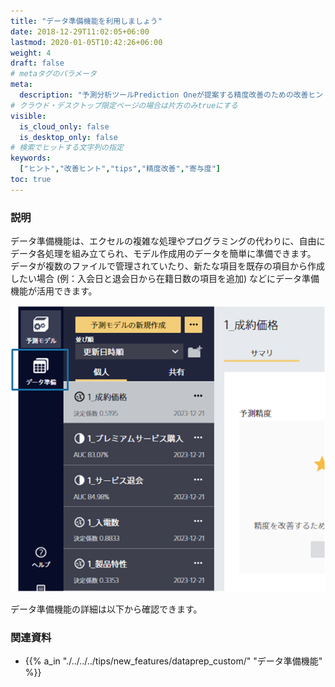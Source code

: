 ```yaml
---
title: "データ準備機能を利用しましょう"
date: 2018-12-29T11:02:05+06:00
lastmod: 2020-01-05T10:42:26+06:00
weight: 4
draft: false
# metaタグのパラメータ
meta:
  description: "予測分析ツールPrediction Oneが提案する精度改善のための改善ヒントについて説明するページです。"
# クラウド・デスクトップ限定ページの場合は片方のみtrueにする
visible:
  is_cloud_only: false
  is_desktop_only: false
# 検索でヒットする文字列の指定
keywords:
  ["ヒント","改善ヒント","tips","精度改善","寄与度"]
toc: true
---
```


### 説明

データ準備機能は、エクセルの複雑な処理やプログラミングの代わりに、自由にデータ各処理を組み立てられ、モデル作成用のデータを簡単に準備できます。<br/>
データが複数のファイルで管理されていたり、新たな項目を既存の項目から作成したい場合 (例：入会日と退会日から在籍日数の項目を追加) などにデータ準備機能が活用できます。

![](../img/t_slide29.png)

データ準備機能の詳細は以下から確認できます。

### 関連資料

- {{% a_in "./../../../tips/new_features/dataprep_custom/" "データ準備機能" %}}

